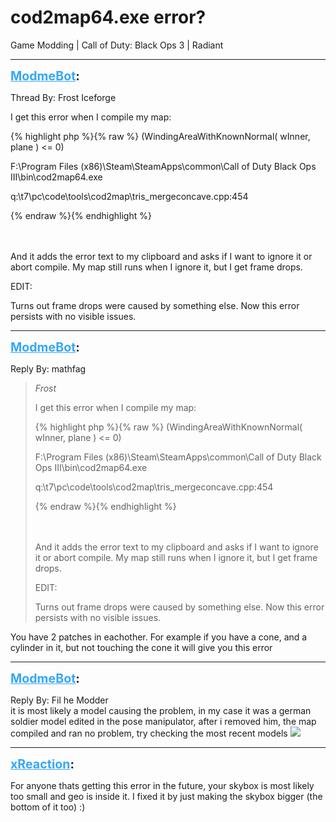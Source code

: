 # cod2map64.exe error?
Game Modding | Call of Duty: Black Ops 3 | Radiant

---
<strong style="font-size: 1.4em;"><span style="text-decoration: underline;text-decoration-color: #34a7f9;"><span style="color:#34a7f9;">ModmeBot</span></span>:</strong>

<p>Thread By: Frost Iceforge<br /><p style="text-align:left;">I get this error when I compile my map:</p><p style="text-align:left;"></p>{% highlight php %}{% raw %}
(WindingAreaWithKnownNormal( wInner, plane ) &lt;= 0)

F:\Program Files (x86)\Steam\SteamApps\common\Call of Duty Black Ops III\bin\cod2map64.exe

 

q:\t7\pc\code\tools\cod2map\tris_mergeconcave.cpp:454

{% endraw %}{% endhighlight %}
<br /><br /><br /><p style="text-align:left;">And it adds the error text to my clipboard and asks if I want to ignore it or abort compile. My map still runs when I ignore it, but I get frame drops.</p><p style="text-align:left;"></p><p style="text-align:left;">EDIT:</p><p style="text-align:left;">Turns out frame drops were caused by something else. Now this error persists with no visible issues.</p></p>

---
<strong style="font-size: 1.4em;"><span style="text-decoration: underline;text-decoration-color: #34a7f9;"><span style="color:#34a7f9;">ModmeBot</span></span>:</strong>

<p>Reply By: mathfag<br /><blockquote><em>Frost</em><p style="text-align:left;">I get this error when I compile my map:</p><p style="text-align:left;"></p>{% highlight php %}{% raw %}
(WindingAreaWithKnownNormal( wInner, plane ) &lt;= 0)

F:\Program Files (x86)\Steam\SteamApps\common\Call of Duty Black Ops III\bin\cod2map64.exe

 

q:\t7\pc\code\tools\cod2map\tris_mergeconcave.cpp:454

{% endraw %}{% endhighlight %}
<br /><br /><br /><p style="text-align:left;">And it adds the error text to my clipboard and asks if I want to ignore it or abort compile. My map still runs when I ignore it, but I get frame drops.</p><p style="text-align:left;"></p><p style="text-align:left;">EDIT:</p><p style="text-align:left;">Turns out frame drops were caused by something else. Now this error persists with no visible issues.</p></blockquote><p style="text-align:left;">You have 2 patches in eachother. For example if you have a cone, and a cylinder in it, but not touching the cone it will give you this error</p></p>

---
<strong style="font-size: 1.4em;"><span style="text-decoration: underline;text-decoration-color: #34a7f9;"><span style="color:#34a7f9;">ModmeBot</span></span>:</strong>

<p>Reply By: Fil he Modder<br />it is most likely a model causing the problem, in my case it was a german soldier model edited in the pose manipulator, after i removed him, the map compiled and ran no problem, try checking the most recent models <img style="max-width: 500px;" src="http://aviacreations.com/modme/emoticons/smile.png"></p>

---
<strong style="font-size: 1.4em;"><span style="text-decoration: underline;text-decoration-color: #34a7f9;"><span style="color:#34a7f9;">xReaction</span></span>:</strong>

<p>For anyone thats getting this error in the future, your skybox is most likely too small and geo is inside it. I fixed it by just making the skybox bigger (the bottom of it too) :)</p>
